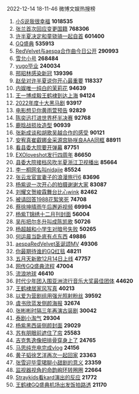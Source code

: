 2022-12-14 18-11-46 微博文娱热搜榜

1. [小S说我很幸福](https://s.weibo.com//weibo?q=%23%E5%B0%8FS%E8%AF%B4%E6%88%91%E5%BE%88%E5%B9%B8%E7%A6%8F%23&Refer=top)  **1018535**
2. [张兰首次回应变更国籍](https://s.weibo.com//weibo?q=%23%E5%BC%A0%E5%85%B0%E9%A6%96%E6%AC%A1%E5%9B%9E%E5%BA%94%E5%8F%98%E6%9B%B4%E5%9B%BD%E7%B1%8D%23&Refer=top)  **768306**
3. [许半夏决定和童骁骑一起自首](https://s.weibo.com//weibo?q=%23%E8%AE%B8%E5%8D%8A%E5%A4%8F%E5%86%B3%E5%AE%9A%E5%92%8C%E7%AB%A5%E9%AA%81%E9%AA%91%E4%B8%80%E8%B5%B7%E8%87%AA%E9%A6%96%23&Refer=top)  **601400**
4. [GQ盛典](https://s.weibo.com//weibo?q=GQ%E7%9B%9B%E5%85%B8&Refer=top)  **535913**
5. [RedVelvet与aespa合作曲今日公开](https://s.weibo.com//weibo?q=%23RedVelvet%E4%B8%8Eaespa%E5%90%88%E4%BD%9C%E6%9B%B2%E4%BB%8A%E6%97%A5%E5%85%AC%E5%BC%80%23&Refer=top)  **290993**
6. [雪允小号](https://s.weibo.com//weibo?q=%23%E9%9B%AA%E5%85%81%E5%B0%8F%E5%8F%B7%23&Refer=top)  **268484**
7. [yugo毕业](https://s.weibo.com//weibo?q=yugo%E6%AF%95%E4%B8%9A&Refer=top)  **240034**
8. [邢昭林感染新冠](https://s.weibo.com//weibo?q=%23%E9%82%A2%E6%98%AD%E6%9E%97%E6%84%9F%E6%9F%93%E6%96%B0%E5%86%A0%23&Refer=top)  **139396**
9. [赵垒对许半夏说你开心最重要](https://s.weibo.com//weibo?q=%23%E8%B5%B5%E5%9E%92%E5%AF%B9%E8%AE%B8%E5%8D%8A%E5%A4%8F%E8%AF%B4%E4%BD%A0%E5%BC%80%E5%BF%83%E6%9C%80%E9%87%8D%E8%A6%81%23&Refer=top)  **118337**
10. [内娱唯一纯白的茉莉花](https://s.weibo.com//weibo?q=%23%E5%86%85%E5%A8%B1%E5%94%AF%E4%B8%80%E7%BA%AF%E7%99%BD%E7%9A%84%E8%8C%89%E8%8E%89%E8%8A%B1%23&Refer=top)  **94639**
11. [王一博成毅王鹤棣到达上海](https://s.weibo.com//weibo?q=%23%E7%8E%8B%E4%B8%80%E5%8D%9A%E6%88%90%E6%AF%85%E7%8E%8B%E9%B9%A4%E6%A3%A3%E5%88%B0%E8%BE%BE%E4%B8%8A%E6%B5%B7%23&Refer=top)  **94124**
12. [2022年度十大黑马剧](https://s.weibo.com//weibo?q=%232022%E5%B9%B4%E5%BA%A6%E5%8D%81%E5%A4%A7%E9%BB%91%E9%A9%AC%E5%89%A7%23&Refer=top)  **93917**
13. [电影想见你黄雨萱预告](https://s.weibo.com//weibo?q=%23%E7%94%B5%E5%BD%B1%E6%83%B3%E8%A7%81%E4%BD%A0%E9%BB%84%E9%9B%A8%E8%90%B1%E9%A2%84%E5%91%8A%23&Refer=top)  **92829**
14. [陈奕迅打进世界杯半决赛](https://s.weibo.com//weibo?q=%23%E9%99%88%E5%A5%95%E8%BF%85%E6%89%93%E8%BF%9B%E4%B8%96%E7%95%8C%E6%9D%AF%E5%8D%8A%E5%86%B3%E8%B5%9B%23&Refer=top)  **92768**
15. [鹿晗战损妆造型](https://s.weibo.com//weibo?q=%23%E9%B9%BF%E6%99%97%E6%88%98%E6%8D%9F%E5%A6%86%E9%80%A0%E5%9E%8B%23&Refer=top)  **90939**
16. [张新成谈和胡歌吴越合作的感受](https://s.weibo.com//weibo?q=%23%E5%BC%A0%E6%96%B0%E6%88%90%E8%B0%88%E5%92%8C%E8%83%A1%E6%AD%8C%E5%90%B4%E8%B6%8A%E5%90%88%E4%BD%9C%E7%9A%84%E6%84%9F%E5%8F%97%23&Refer=top)  **90121**
17. [安宥真崔叡娜金采源宫胁咲良AAA同框](https://s.weibo.com//weibo?q=%23%E5%AE%89%E5%AE%A5%E7%9C%9F%E5%B4%94%E5%8F%A1%E5%A8%9C%E9%87%91%E9%87%87%E6%BA%90%E5%AE%AB%E8%83%81%E5%92%B2%E8%89%AFAAA%E5%90%8C%E6%A1%86%23&Refer=top)  **88911**
18. [看县委大院要开弹幕](https://s.weibo.com//weibo?q=%23%E7%9C%8B%E5%8E%BF%E5%A7%94%E5%A4%A7%E9%99%A2%E8%A6%81%E5%BC%80%E5%BC%B9%E5%B9%95%23&Refer=top)  **87751**
19. [EXOloveshot发行四周年](https://s.weibo.com//weibo?q=%23EXOloveshot%E5%8F%91%E8%A1%8C%E5%9B%9B%E5%91%A8%E5%B9%B4%23&Refer=top)  **86650**
20. [县委大院接档风吹半夏浙江卫视播出](https://s.weibo.com//weibo?q=%23%E5%8E%BF%E5%A7%94%E5%A4%A7%E9%99%A2%E6%8E%A5%E6%A1%A3%E9%A3%8E%E5%90%B9%E5%8D%8A%E5%A4%8F%E6%B5%99%E6%B1%9F%E5%8D%AB%E8%A7%86%E6%92%AD%E5%87%BA%23&Refer=top)  **85664**
21. [李一桐网名叫nidajie](https://s.weibo.com//weibo?q=%23%E6%9D%8E%E4%B8%80%E6%A1%90%E7%BD%91%E5%90%8D%E5%8F%ABnidajie%23&Refer=top)  **85524**
22. [张云龙官宣妻子的浪漫旅行6](https://s.weibo.com//weibo?q=%23%E5%BC%A0%E4%BA%91%E9%BE%99%E5%AE%98%E5%AE%A3%E5%A6%BB%E5%AD%90%E7%9A%84%E6%B5%AA%E6%BC%AB%E6%97%85%E8%A1%8C6%23&Refer=top)  **83696**
23. [杨紫说一次开心的拍摄谢谢大家](https://s.weibo.com//weibo?q=%23%E6%9D%A8%E7%B4%AB%E8%AF%B4%E4%B8%80%E6%AC%A1%E5%BC%80%E5%BF%83%E7%9A%84%E6%8B%8D%E6%91%84%E8%B0%A2%E8%B0%A2%E5%A4%A7%E5%AE%B6%23&Refer=top)  **83087**
24. [刘耀文贺峻霖舞台比心wink](https://s.weibo.com//weibo?q=%23%E5%88%98%E8%80%80%E6%96%87%E8%B4%BA%E5%B3%BB%E9%9C%96%E8%88%9E%E5%8F%B0%E6%AF%94%E5%BF%83wink%23&Refer=top)  **82462**
25. [被请回答1988花絮笑死](https://s.weibo.com//weibo?q=%23%E8%A2%AB%E8%AF%B7%E5%9B%9E%E7%AD%941988%E8%8A%B1%E7%B5%AE%E7%AC%91%E6%AD%BB%23&Refer=top)  **74708**
26. [蔡徐坤晴雨午后邂逅视频](https://s.weibo.com//weibo?q=%23%E8%94%A1%E5%BE%90%E5%9D%A4%E6%99%B4%E9%9B%A8%E5%8D%88%E5%90%8E%E9%82%82%E9%80%85%E8%A7%86%E9%A2%91%23&Refer=top)  **69994**
27. [杨紫T锦绣十二月刊封面](https://s.weibo.com//weibo?q=%23%E6%9D%A8%E7%B4%ABT%E9%94%A6%E7%BB%A3%E5%8D%81%E4%BA%8C%E6%9C%88%E5%88%8A%E5%B0%81%E9%9D%A2%23&Refer=top)  **56004**
28. [吴彤把尔冬升叫成陈凯歌](https://s.weibo.com//weibo?q=%23%E5%90%B4%E5%BD%A4%E6%8A%8A%E5%B0%94%E5%86%AC%E5%8D%87%E5%8F%AB%E6%88%90%E9%99%88%E5%87%AF%E6%AD%8C%23&Refer=top)  **50726**
29. [杨超越和小学生对暗号失败](https://s.weibo.com//weibo?q=%23%E6%9D%A8%E8%B6%85%E8%B6%8A%E5%92%8C%E5%B0%8F%E5%AD%A6%E7%94%9F%E5%AF%B9%E6%9A%97%E5%8F%B7%E5%A4%B1%E8%B4%A5%23&Refer=top)  **50265**
30. [何运晨当卧底有点东西](https://s.weibo.com//weibo?q=%23%E4%BD%95%E8%BF%90%E6%99%A8%E5%BD%93%E5%8D%A7%E5%BA%95%E6%9C%89%E7%82%B9%E4%B8%9C%E8%A5%BF%23&Refer=top)  **49886**
31. [aespaRedVelvet圣诞颂MV](https://s.weibo.com//weibo?q=%23aespaRedVelvet%E5%9C%A3%E8%AF%9E%E9%A2%82MV%23&Refer=top)  **49306**
32. [你最期待谁的GQ红毯](https://s.weibo.com//weibo?q=%23%E4%BD%A0%E6%9C%80%E6%9C%9F%E5%BE%85%E8%B0%81%E7%9A%84GQ%E7%BA%A2%E6%AF%AF%23&Refer=top)  **48211**
33. [五月天新歌12月14日上线](https://s.weibo.com//weibo?q=%23%E4%BA%94%E6%9C%88%E5%A4%A9%E6%96%B0%E6%AD%8C12%E6%9C%8814%E6%97%A5%E4%B8%8A%E7%BA%BF%23&Refer=top)  **47757**
34. [网传GQ盛典流程](https://s.weibo.com//weibo?q=%23%E7%BD%91%E4%BC%A0GQ%E7%9B%9B%E5%85%B8%E6%B5%81%E7%A8%8B%23&Refer=top)  **47004**
35. [流浪地球](https://s.weibo.com//weibo?q=%E6%B5%81%E6%B5%AA%E5%9C%B0%E7%90%83&Refer=top)  **46410**
36. [时代少年团入围亚洲流行音乐大奖最佳团体](https://s.weibo.com//weibo?q=%23%E6%97%B6%E4%BB%A3%E5%B0%91%E5%B9%B4%E5%9B%A2%E5%85%A5%E5%9B%B4%E4%BA%9A%E6%B4%B2%E6%B5%81%E8%A1%8C%E9%9F%B3%E4%B9%90%E5%A4%A7%E5%A5%96%E6%9C%80%E4%BD%B3%E5%9B%A2%E4%BD%93%23&Refer=top)  **44620**
37. [王鹤棣居家风写真](https://s.weibo.com//weibo?q=%23%E7%8E%8B%E9%B9%A4%E6%A3%A3%E5%B1%85%E5%AE%B6%E9%A3%8E%E5%86%99%E7%9C%9F%23&Refer=top)  **40213**
38. [以爱为营剧组用强光照射粉丝](https://s.weibo.com//weibo?q=%23%E4%BB%A5%E7%88%B1%E4%B8%BA%E8%90%A5%E5%89%A7%E7%BB%84%E7%94%A8%E5%BC%BA%E5%85%89%E7%85%A7%E5%B0%84%E7%B2%89%E4%B8%9D%23&Refer=top)  **39592**
39. [虞书欣蓝发侧颜海报](https://s.weibo.com//weibo?q=%23%E8%99%9E%E4%B9%A6%E6%AC%A3%E8%93%9D%E5%8F%91%E4%BE%A7%E9%A2%9C%E6%B5%B7%E6%8A%A5%23&Refer=top)  **32674**
40. [张彬彬时隔三年再演古装剧](https://s.weibo.com//weibo?q=%23%E5%BC%A0%E5%BD%AC%E5%BD%AC%E6%97%B6%E9%9A%94%E4%B8%89%E5%B9%B4%E5%86%8D%E6%BC%94%E5%8F%A4%E8%A3%85%E5%89%A7%23&Refer=top)  **30042**
41. [泰剧小淘气](https://s.weibo.com//weibo?q=%23%E6%B3%B0%E5%89%A7%E5%B0%8F%E6%B7%98%E6%B0%94%23&Refer=top)  **29304**
42. [杨紫黑西装侧颜封面](https://s.weibo.com//weibo?q=%23%E6%9D%A8%E7%B4%AB%E9%BB%91%E8%A5%BF%E8%A3%85%E4%BE%A7%E9%A2%9C%E5%B0%81%E9%9D%A2%23&Refer=top)  **29029**
43. [苏有朋眼前遮住了帘](https://s.weibo.com//weibo?q=%23%E8%8B%8F%E6%9C%89%E6%9C%8B%E7%9C%BC%E5%89%8D%E9%81%AE%E4%BD%8F%E4%BA%86%E5%B8%98%23&Refer=top)  **25583**
44. [吉克隽逸像把排骨穿身上了](https://s.weibo.com//weibo?q=%23%E5%90%89%E5%85%8B%E9%9A%BD%E9%80%B8%E5%83%8F%E6%8A%8A%E6%8E%92%E9%AA%A8%E7%A9%BF%E8%BA%AB%E4%B8%8A%E4%BA%86%23&Refer=top)  **24765**
45. [马思纯充电完成vlog](https://s.weibo.com//weibo?q=%23%E9%A9%AC%E6%80%9D%E7%BA%AF%E5%85%85%E7%94%B5%E5%AE%8C%E6%88%90vlog%23&Refer=top)  **24156**
46. [黄子韬徐艺洋再次一起回家](https://s.weibo.com//weibo?q=%23%E9%BB%84%E5%AD%90%E9%9F%AC%E5%BE%90%E8%89%BA%E6%B4%8B%E5%86%8D%E6%AC%A1%E4%B8%80%E8%B5%B7%E5%9B%9E%E5%AE%B6%23&Refer=top)  **23363**
47. [张雪迎毕雯珺聊小甜剧的意义](https://s.weibo.com//weibo?q=%23%E5%BC%A0%E9%9B%AA%E8%BF%8E%E6%AF%95%E9%9B%AF%E7%8F%BA%E8%81%8A%E5%B0%8F%E7%94%9C%E5%89%A7%E7%9A%84%E6%84%8F%E4%B9%89%23&Refer=top)  **23359**
48. [监视器视角的命韵峋环转圈圈](https://s.weibo.com//weibo?q=%23%E7%9B%91%E8%A7%86%E5%99%A8%E8%A7%86%E8%A7%92%E7%9A%84%E5%91%BD%E9%9F%B5%E5%B3%8B%E7%8E%AF%E8%BD%AC%E5%9C%88%E5%9C%88%23&Refer=top)  **22664**
49. [Straykids看kard演出的反应](https://s.weibo.com//weibo?q=%23Straykids%E7%9C%8Bkard%E6%BC%94%E5%87%BA%E7%9A%84%E5%8F%8D%E5%BA%94%23&Refer=top)  **21772**
50. [王鹤棣GQ盛典机场出发饭拍路透](https://s.weibo.com//weibo?q=%23%E7%8E%8B%E9%B9%A4%E6%A3%A3GQ%E7%9B%9B%E5%85%B8%E6%9C%BA%E5%9C%BA%E5%87%BA%E5%8F%91%E9%A5%AD%E6%8B%8D%E8%B7%AF%E9%80%8F%23&Refer=top)  **21170**
